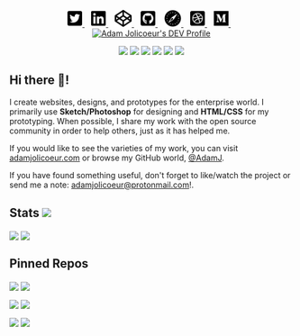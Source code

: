 <p align="center">
    <a href="https://twitter.com/AdamJJolicoeur" target="top">
        <img alt="Twitter" height="30" src="https://github.com/AdamJ/AdamJ/blob/master/assets/icons/twitter-square-brands.svg?raw=true">
    </a>&nbsp;&nbsp;
    <a href="https://www.linkedin.com/in/ajjolicoeur/" target="top">
        <img alt="LinkedIn" height="30" src="https://github.com/AdamJ/AdamJ/blob/master/assets/icons/linkedin-brands.svg?raw=true">
    </a>&nbsp;&nbsp;
    <a href="https://codepen.io/AdamJ" target="top">
        <img alt="CodePen" height="30" src="https://github.com/AdamJ/AdamJ/blob/master/assets/icons/codepen-brands.svg?raw=true">
    </a>&nbsp;&nbsp;
    <a href="https://github.com/AdamJ" target="top">
        <img alt="GitHub" height="30" src="https://github.com/AdamJ/AdamJ/blob/master/assets/icons/github-square-brands.svg?raw=true">
    </a>&nbsp;&nbsp;
    <a href="https://www.adamjolicoeur.com" target="top">
        <img alt="Personal Website" height="30" src="https://github.com/AdamJ/AdamJ/blob/master/assets/icons/safari-brands.svg?raw=true">
    </a>&nbsp;&nbsp;
    <a href="https://dribbble.com/ajolicoeur" target="top">
        <img alt="Dribbble" height="30" src="https://github.com/AdamJ/AdamJ/blob/master/assets/icons/dribbble-square-brands.svg?raw=true">
    </a>&nbsp;&nbsp;
    <a href="https://medium.com/@adamjolicoeur" target="top">
        <img alt="Medium" height="30" src="https://github.com/AdamJ/AdamJ/blob/master/assets/icons/medium-brands.svg?raw=true">
    </a>&nbsp;&nbsp;
    <a href="https://dev.to/adamj" target="top">
        <img src="https://d2fltix0v2e0sb.cloudfront.net/dev-badge.svg" alt="Adam Jolicoeur's DEV Profile" height="30" width="30">
    </a>
</p>
<p align="center">
<img src="https://img.shields.io/badge/html5%20-%23E34F26.svg?&style=for-the-badge&logo=html5&logoColor=white"/> <img src="https://img.shields.io/badge/css3%20-%231572B6.svg?&style=for-the-badge&logo=css3&logoColor=white"/> <img src="https://img.shields.io/badge/SASS%20-hotpink.svg?&style=for-the-badge&logo=SASS&logoColor=white"/> <img src="https://img.shields.io/badge/markdown-%23000000.svg?&style=for-the-badge&logo=markdown&logoColor=white"/> <img src="https://img.shields.io/badge/git%20-%23F05033.svg?&style=for-the-badge&logo=git&logoColor=white"/> <img src="https://img.shields.io/badge/github%20-%23121011.svg?&style=for-the-badge&logo=github&logoColor=white"/>
</p>

## Hi there 👋!

I create websites, designs, and prototypes for the enterprise world. I primarily use **Sketch/Photoshop** for designing and **HTML/CSS** for my prototyping. When possible, I share my work with the open source community in order to help others, just as it has helped me.

If you would like to see the varieties of my work, you can visit [adamjolicoeur.com](https://www.adamjolicoeur.com) or browse my GitHub world, [@AdamJ](https://github.com/AdamJ).

If you have found something useful, don't forget to like/watch the project or send me a note: [adamjolicoeur@protonmail.com](mailto:adamjolicoeur@protonmail.com)!.

## Stats <img src="https://visitor-badge.laobi.icu/badge?page_id=page.id">

<img align="center" src="https://github-readme-stats.vercel.app/api?username=AdamJ&show_icons=true&bg_color=45,45485e,00d4ff&text_color=fff&icon_color=fff&title_color=fff&include_all_commits=true" width="420px"> <img align="center" src="https://github-readme-stats.vercel.app/api/top-langs/?username=AdamJ&layout=compact" width="350px">

## Pinned Repos

<a href="https://github.com/AdamJ/AdamJ.github.io"><img align="center" src="https://github-readme-stats.vercel.app/api/pin/?username=AdamJ&repo=AdamJ.github.io" width="420px"></a>&nbsp;<a href="https://github.com/AdamJ/patternfly-org"><img align="center" src="https://github-readme-stats.vercel.app/api/pin/?username=AdamJ&repo=patternfly-org" width="420px"></a>

<a href="https://github.com/AdamJ/design-manual"><img align="center" src="https://github-readme-stats.vercel.app/api/pin/?username=AdamJ&repo=design-manual" width="420px"></a>&nbsp;<a href="https://github.com/AdamJ/kubevirt.github.io"><img align="center" src="https://github-readme-stats.vercel.app/api/pin/?username=AdamJ&repo=kubevirt.github.io" width="420px"></a>

<a href="https://github.com/AdamJ/patternfly"><img align="center" src="https://github-readme-stats.vercel.app/api/pin/?username=AdamJ&repo=patternfly" width="420px"></a>&nbsp;<a href="https://github.com/AdamJ/tutorial-web-app"><img align="center" src="https://github-readme-stats.vercel.app/api/pin/?username=AdamJ&repo=tutorial-web-app" width="420px"></a>

<!--
Icons from https://fontawesome.com
Stats from https://github.com/anuraghazra/github-readme-stats
-->

